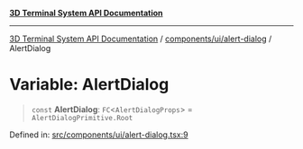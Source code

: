 [**3D Terminal System API Documentation**](../../../../README.md)

***

[3D Terminal System API Documentation](../../../../README.md) / [components/ui/alert-dialog](../README.md) / AlertDialog

# Variable: AlertDialog

> `const` **AlertDialog**: `FC`\<`AlertDialogProps`\> = `AlertDialogPrimitive.Root`

Defined in: [src/components/ui/alert-dialog.tsx:9](https://github.com/Dicommunitas/ThreeJS_Terminal_3D2/blob/7cc56be20ce03492e7afbc2e75ffa70f9c523fe8/src/components/ui/alert-dialog.tsx#L9)
